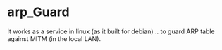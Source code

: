 # arp_Guard
It works as a service in linux (as it built for debian) .. to guard ARP table against MITM (in the local LAN). 
